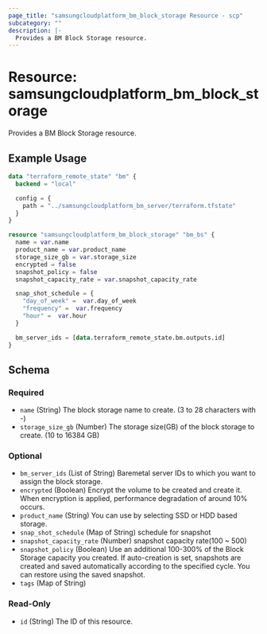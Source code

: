 ```yaml
---
page_title: "samsungcloudplatform_bm_block_storage Resource - scp"
subcategory: ""
description: |-
  Provides a BM Block Storage resource.
---
```


# Resource: samsungcloudplatform_bm_block_storage

Provides a BM Block Storage resource.


## Example Usage

```terraform
data "terraform_remote_state" "bm" {
  backend = "local"

  config = {
    path = "../samsungcloudplatform_bm_server/terraform.tfstate"
  }
}

resource "samsungcloudplatform_bm_block_storage" "bm_bs" {
  name = var.name
  product_name = var.product_name
  storage_size_gb = var.storage_size
  encrypted = false
  snapshot_policy = false
  snapshot_capacity_rate = var.snapshot_capacity_rate

  snap_shot_schedule = {
    "day_of_week" =  var.day_of_week
    "frequency" =  var.frequency
    "hour" =  var.hour
  }

  bm_server_ids = [data.terraform_remote_state.bm.outputs.id]
}
```

<!-- schema generated by tfplugindocs -->
## Schema

### Required

- `name` (String) The block storage name to create. (3 to 28 characters with -)
- `storage_size_gb` (Number) The storage size(GB) of the block storage to create. (10 to  16384 GB)

### Optional

- `bm_server_ids` (List of String) Baremetal server IDs to which you want to assign the block storage.
- `encrypted` (Boolean) Encrypt the volume to be created and create it. When encryption is applied, performance degradation of around 10% occurs.
- `product_name` (String) You can use by selecting SSD or HDD based storage.
- `snap_shot_schedule` (Map of String) schedule for snapshot
- `snapshot_capacity_rate` (Number) snapshot capacity rate(100 ~ 500)
- `snapshot_policy` (Boolean) Use an additional 100-300% of the Block Storage capacity you created. If auto-creation is set, snapshots are created and saved automatically according to the specified cycle. You can restore using the saved snapshot.
- `tags` (Map of String)

### Read-Only

- `id` (String) The ID of this resource.
